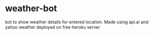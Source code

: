 # weather-bot
bot to show weather details for entered location.  Made using api.ai and yahoo weather deployed on free heroku server
